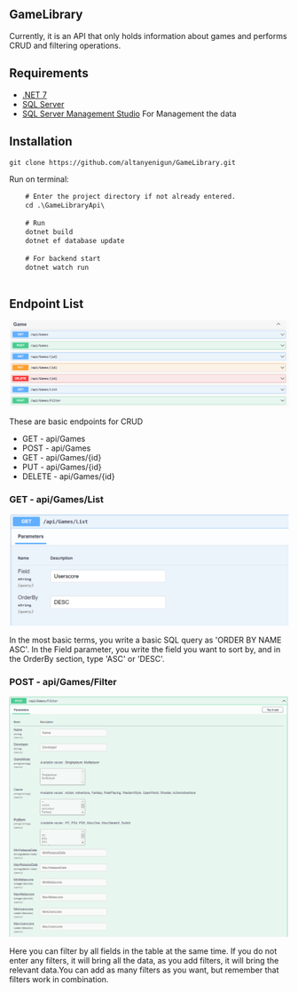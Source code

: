 ## GameLibrary

Currently, it is an API that only holds information about games and performs CRUD and filtering operations.

## Requirements

- [.NET 7](https://dotnet.microsoft.com/en-us/download/dotnet/7.0)
- [SQL Server](https://www.microsoft.com/tr-tr/sql-server/sql-server-downloads)
- [SQL Server Management Studio](https://learn.microsoft.com/tr-TR/sql/ssms/download-sql-server-management-studio-ssms?view=sql-server-ver16) For Management the data

## Installation
  ```shell
  git clone https://github.com/altanyenigun/GameLibrary.git
  ```


Run on terminal:
```shell
    # Enter the project directory if not already entered.
    cd .\GameLibraryApi\

    # Run 
    dotnet build
    dotnet ef database update

    # For backend start
    dotnet watch run
  
  ```

## Endpoint List

![endpointList](./Documentation/endpointList.PNG)

These are basic endpoints for CRUD

* GET  - api/Games
* POST - api/Games
* GET  - api/Games/{id}
* PUT - api/Games/{id}
* DELETE - api/Games/{id}


### GET - api/Games/List

![List](./Documentation/list.PNG)

In the most basic terms, you write a basic SQL query as 'ORDER BY NAME ASC'. In the Field parameter, you write the field you want to sort by, and in the OrderBy section, type 'ASC' or 'DESC'.

### POST - api/Games/Filter

![List](./Documentation/filter.PNG)

Here you can filter by all fields in the table at the same time. If you do not enter any filters, it will bring all the data, as you add filters, it will bring the relevant data.You can add as many filters as you want, but remember that filters work in combination.